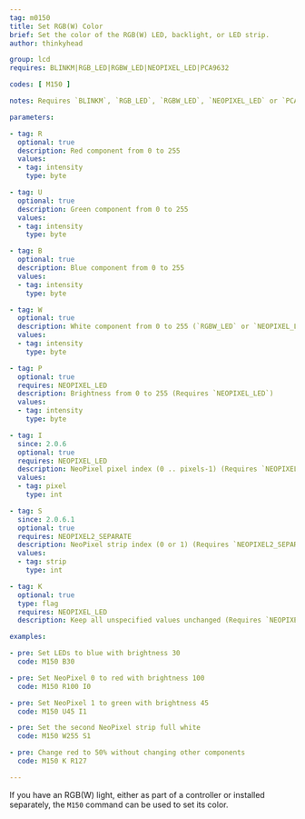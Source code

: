 ```yaml
---
tag: m0150
title: Set RGB(W) Color
brief: Set the color of the RGB(W) LED, backlight, or LED strip.
author: thinkyhead

group: lcd
requires: BLINKM|RGB_LED|RGBW_LED|NEOPIXEL_LED|PCA9632

codes: [ M150 ]

notes: Requires `BLINKM`, `RGB_LED`, `RGBW_LED`, `NEOPIXEL_LED` or `PCA9632`.

parameters:

- tag: R
  optional: true
  description: Red component from 0 to 255
  values:
  - tag: intensity
    type: byte

- tag: U
  optional: true
  description: Green component from 0 to 255
  values:
  - tag: intensity
    type: byte

- tag: B
  optional: true
  description: Blue component from 0 to 255
  values:
  - tag: intensity
    type: byte

- tag: W
  optional: true
  description: White component from 0 to 255 (`RGBW_LED` or `NEOPIXEL_LED` only)
  values:
  - tag: intensity
    type: byte

- tag: P
  optional: true
  requires: NEOPIXEL_LED
  description: Brightness from 0 to 255 (Requires `NEOPIXEL_LED`)
  values:
  - tag: intensity
    type: byte

- tag: I
  since: 2.0.6
  optional: true
  requires: NEOPIXEL_LED
  description: NeoPixel pixel index (0 .. pixels-1) (Requires `NEOPIXEL_LED`)
  values:
  - tag: pixel
    type: int

- tag: S
  since: 2.0.6.1
  optional: true
  requires: NEOPIXEL2_SEPARATE
  description: NeoPixel strip index (0 or 1) (Requires `NEOPIXEL2_SEPARATE`)
  values:
  - tag: strip
    type: int

- tag: K
  optional: true
  type: flag
  requires: NEOPIXEL_LED
  description: Keep all unspecified values unchanged (Requires `NEOPIXEL_LED`)

examples:

- pre: Set LEDs to blue with brightness 30
  code: M150 B30

- pre: Set NeoPixel 0 to red with brightness 100
  code: M150 R100 I0

- pre: Set NeoPixel 1 to green with brightness 45
  code: M150 U45 I1

- pre: Set the second NeoPixel strip full white
  code: M150 W255 S1

- pre: Change red to 50% without changing other components
  code: M150 K R127

---
```


If you have an RGB(W) light, either as part of a controller or installed separately, the `M150` command can be used to set its color.
